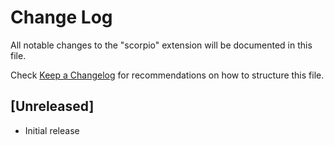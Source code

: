 # Change Log

All notable changes to the "scorpio" extension will be documented in this file.

Check [Keep a Changelog](http://keepachangelog.com/) for recommendations on how to structure this file.

## [Unreleased]

- Initial release